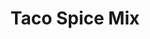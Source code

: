 ---
title: Taco Spice Mix
metadata:
  source: https://www.bbc.co.uk/food/recipes/taco_seasoning_47611
  title: Taco Spice Mix
  course: Spice
ingredients:
- name: dried oregano
  amount: 1 tbsp
- name: ground cumin
  amount: 2 tbsp
- name: onion powder
  amount: 1 tsp
- name: chilli powder
  amount: 2 tbsp
- name: black pepper
  amount: 1 tsp
- name: sweet paprika
  amount: 1 tbsp
- name: salt
  amount: 1 tsp
- name: garlic powder
  amount: 1 tbsp
cookware:
- name: bowl
- name: container
steps:
- description: Put the chilli powder, sweet paprika, ground cumin, garlic powder,
    dried oregano, onion powder, black pepper and salt in a bowl and mix to combine.
- description: Tip into a container, and store in a cupboard.

---